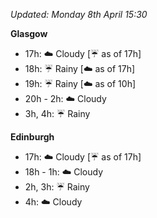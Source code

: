 *Updated: Monday 8th April 15:30*

**Glasgow**

* 17h: :cloud: Cloudy [:umbrella: as of 17h]
* 18h: :umbrella: Rainy [:cloud: as of 17h]
* 19h: :umbrella: Rainy [:cloud: as of 10h]
* 20h - 2h: :cloud: Cloudy
* 3h, 4h: :umbrella: Rainy

**Edinburgh**

* 17h: :cloud: Cloudy [:umbrella: as of 17h]
* 18h - 1h: :cloud: Cloudy
* 2h, 3h: :umbrella: Rainy
* 4h: :cloud: Cloudy
